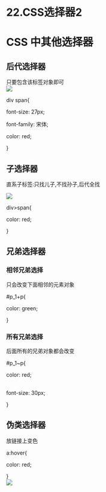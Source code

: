 # 22.CSS选择器2

<a name="d8270ade"></a>
# CSS 中其他选择器
<a name="1a8e6b24"></a>
## 后代选择器 
只要包含该标签对象即可 <br />![](https://cdn.nlark.com/yuque/0/2019/png/349894/1561980356467-82467baf-fe1b-40a3-8ebe-5a62fad42cca.png#align=left&display=inline&height=569&originHeight=583&originWidth=667&status=done&width=651)

div span{

font-size: 27px;

font-family: 宋体;

color: red;

}

<a name="f48d99aa"></a>
## 子选择器 
直系子标签:只找儿子,不找孙子,后代全找

![](https://cdn.nlark.com/yuque/0/2019/png/349894/1561980356538-21266102-e4bc-40c4-888d-169d6fcea2c8.png#align=left&display=inline&height=466&originHeight=529&originWidth=644&status=done&width=567)

div>span{

color: red;

}

<a name="d0138bd7"></a>
## 兄弟选择器
<a name="5Zsy9"></a>
### 相邻兄弟选择
只会改变下面相邻的元素对象

#p_1+p{

color: green;

}

<a name="d0138bd7-1"></a>
### 所有兄弟选择
后面所有的兄弟对象都会改变

#p_1~p{




color: red;<br /> 


font-size: 30px;




}




<a name="bFYw9"></a>
## 伪类选择器
放链接上变色

a:hover{

color: red;

}<br />![](https://cdn.nlark.com/yuque/0/2019/png/349894/1561980356604-a6f975ba-2023-476a-b8de-770b81fee2ac.png#align=left&display=inline&height=232&originHeight=230&originWidth=894&status=done&width=902)
